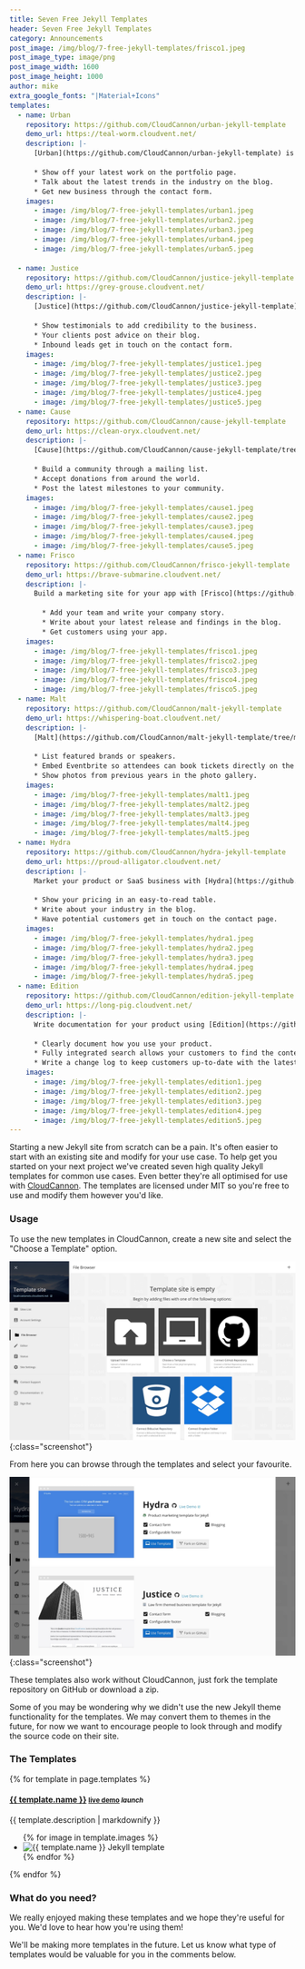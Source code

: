 ```yaml
---
title: Seven Free Jekyll Templates
header: Seven Free Jekyll Templates
category: Announcements
post_image: /img/blog/7-free-jekyll-templates/frisco1.jpeg
post_image_type: image/png
post_image_width: 1600
post_image_height: 1000
author: mike
extra_google_fonts: "|Material+Icons"
templates:
  - name: Urban
    repository: https://github.com/CloudCannon/urban-jekyll-template
    demo_url: https://teal-worm.cloudvent.net/
    description: |-
      [Urban](https://github.com/CloudCannon/urban-jekyll-template) is the perfect starting point for your Agency website.

      * Show off your latest work on the portfolio page.
      * Talk about the latest trends in the industry on the blog.
      * Get new business through the contact form.
    images:
      - image: /img/blog/7-free-jekyll-templates/urban1.jpeg
      - image: /img/blog/7-free-jekyll-templates/urban2.jpeg
      - image: /img/blog/7-free-jekyll-templates/urban3.jpeg
      - image: /img/blog/7-free-jekyll-templates/urban4.jpeg
      - image: /img/blog/7-free-jekyll-templates/urban5.jpeg

  - name: Justice
    repository: https://github.com/CloudCannon/justice-jekyll-template
    demo_url: https://grey-grouse.cloudvent.net/
    description: |-
      [Justice](https://github.com/CloudCannon/justice-jekyll-template) is a law firm themed template for Jekyll which can be modified to fit any local business.

      * Show testimonials to add credibility to the business.
      * Your clients post advice on their blog.
      * Inbound leads get in touch on the contact form.
    images:
      - image: /img/blog/7-free-jekyll-templates/justice1.jpeg
      - image: /img/blog/7-free-jekyll-templates/justice2.jpeg
      - image: /img/blog/7-free-jekyll-templates/justice3.jpeg
      - image: /img/blog/7-free-jekyll-templates/justice4.jpeg
      - image: /img/blog/7-free-jekyll-templates/justice5.jpeg
  - name: Cause
    repository: https://github.com/CloudCannon/cause-jekyll-template
    demo_url: https://clean-oryx.cloudvent.net/
    description: |-
      [Cause](https://github.com/CloudCannon/cause-jekyll-template/tree/master) is the perfect way for a non-profit  to get started with Jekyll.

      * Build a community through a mailing list.
      * Accept donations from around the world.
      * Post the latest milestones to your community.
    images:
      - image: /img/blog/7-free-jekyll-templates/cause1.jpeg
      - image: /img/blog/7-free-jekyll-templates/cause2.jpeg
      - image: /img/blog/7-free-jekyll-templates/cause3.jpeg
      - image: /img/blog/7-free-jekyll-templates/cause4.jpeg
      - image: /img/blog/7-free-jekyll-templates/cause5.jpeg
  - name: Frisco
    repository: https://github.com/CloudCannon/frisco-jekyll-template
    demo_url: https://brave-submarine.cloudvent.net/
    description: |-
      Build a marketing site for your app with [Frisco](https://github.com/CloudCannon/frisco-jekyll-template/tree/master).

        * Add your team and write your company story.
        * Write about your latest release and findings in the blog.
        * Get customers using your app.
    images:
      - image: /img/blog/7-free-jekyll-templates/frisco1.jpeg
      - image: /img/blog/7-free-jekyll-templates/frisco2.jpeg
      - image: /img/blog/7-free-jekyll-templates/frisco3.jpeg
      - image: /img/blog/7-free-jekyll-templates/frisco4.jpeg
      - image: /img/blog/7-free-jekyll-templates/frisco5.jpeg
  - name: Malt
    repository: https://github.com/CloudCannon/malt-jekyll-template
    demo_url: https://whispering-boat.cloudvent.net/
    description: |-
      [Malt](https://github.com/CloudCannon/malt-jekyll-template/tree/master) is a great starting point for an event website.

      * List featured brands or speakers.
      * Embed Eventbrite so attendees can book tickets directly on the site.
      * Show photos from previous years in the photo gallery.
    images:
      - image: /img/blog/7-free-jekyll-templates/malt1.jpeg
      - image: /img/blog/7-free-jekyll-templates/malt2.jpeg
      - image: /img/blog/7-free-jekyll-templates/malt3.jpeg
      - image: /img/blog/7-free-jekyll-templates/malt4.jpeg
      - image: /img/blog/7-free-jekyll-templates/malt5.jpeg
  - name: Hydra
    repository: https://github.com/CloudCannon/hydra-jekyll-template
    demo_url: https://proud-alligator.cloudvent.net/
    description: |-
      Market your product or SaaS business with [Hydra](https://github.com/CloudCannon/hydra-jekyll-template/tree/master).

      * Show your pricing in an easy-to-read table.
      * Write about your industry in the blog.
      * Have potential customers get in touch on the contact page.
    images:
      - image: /img/blog/7-free-jekyll-templates/hydra1.jpeg
      - image: /img/blog/7-free-jekyll-templates/hydra2.jpeg
      - image: /img/blog/7-free-jekyll-templates/hydra3.jpeg
      - image: /img/blog/7-free-jekyll-templates/hydra4.jpeg
      - image: /img/blog/7-free-jekyll-templates/hydra5.jpeg
  - name: Edition
    repository: https://github.com/CloudCannon/edition-jekyll-template
    demo_url: https://long-pig.cloudvent.net/
    description: |-
      Write documentation for your product using [Edition](https://github.com/CloudCannon/edition-jekyll-template/tree/master).

      * Clearly document how you use your product.
      * Fully integrated search allows your customers to find the content they're looking for.
      * Write a change log to keep customers up-to-date with the latest changes.
    images:
      - image: /img/blog/7-free-jekyll-templates/edition1.jpeg
      - image: /img/blog/7-free-jekyll-templates/edition2.jpeg
      - image: /img/blog/7-free-jekyll-templates/edition3.jpeg
      - image: /img/blog/7-free-jekyll-templates/edition4.jpeg
      - image: /img/blog/7-free-jekyll-templates/edition5.jpeg
---
```

Starting a new Jekyll site from scratch can be a pain. It's often easier to start with an existing site and modify for your use case. To help get you started on your next project we've created seven high quality Jekyll templates for common use cases. Even better they're all optimised for use with [CloudCannon](https://cloudcannon.com). The templates are licensed under MIT so you're free to use and modify them however you'd like.

<link type="text/css" rel="stylesheet" href="/css/lightslider.css" />

### Usage

To use the new templates in CloudCannon, create a new site and select the "Choose a Template" option.

![Choose a jekyll template](/img/blog/7-free-jekyll-templates/choose.jpeg){:class="screenshot"}

From here you can browse through the templates and select your favourite.

![List of jekyll templates](/img/blog/7-free-jekyll-templates/templates.jpeg){:class="screenshot"}

These templates also work without CloudCannon, just fork the template repository on GitHub or download a zip.

Some of you may be wondering why we didn't use the new Jekyll theme functionality for the templates. We may convert them to themes in the future, for now we want to encourage people to look through and modify the source code on their site.

### The Templates

{% for template in page.templates %}
<h4>
	<a href="{{ template.repository }}">{{ template.name }}</a>
	<small><a href="{{ template.demo_url }}" target="_blank">live demo</a> <i class="material-icons">launch</i></small>
</h4>

{{ template.description | markdownify }}

<ul class="photo-gallery">
	{% for image in template.images %}
		<li><img class="screenshot" src="{{ image.image }}" alt="{{ template.name }} Jekyll template"></li>
	{% endfor %}
</ul>
{% endfor %}

### What do you need?

We really enjoyed making these templates and we hope they're useful for you. We'd love to hear how you're using them!

We'll be making more templates in the future. Let us know what type of templates would be valuable for you in the comments below.

<script src="/js/lightslider.js"></script>

<script type="text/javascript">
	$(document).ready(function () {
		$(".photo-gallery img").each(function() {
			var $this = $(this);
			var src = $this.attr('src');
			$this.parent().attr('data-thumb', src);
			$this.parent().attr('data-src', src);
		});

		$(".photo-gallery").lightSlider({
			gallery: true,
			item: 1,
			loop: true,
			thumbItem: 5,
			thumbMargin: 20,
			slideMargin: 0,
			enableDrag: false,
			currentPagerPosition: "left",
		});
	});
</script>
